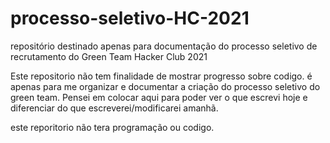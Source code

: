 # processo-seletivo-HC-2021
repositório destinado apenas para documentação do processo seletivo de recrutamento do Green Team Hacker Club 2021


Este repositorio não tem finalidade de mostrar progresso sobre codigo. é apenas para me organizar e documentar a criação do processo seletivo do green team.
Pensei em colocar aqui para poder ver o que escrevi hoje e diferenciar do que escreverei/modificarei amanhã.

este reporitorio não tera programação ou codigo.
